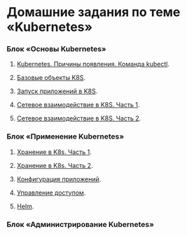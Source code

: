 # Домашние задания по теме «Kubernetes»

### Блок «Основы Kubernetes»

1. [Kubernetes. Причины появления. Команда kubectl](1.1/README.md).

2. [Базовые объекты K8S](1.2/README.md).

3. [Запуск приложений в K8S](1.3/README.md).

4. [Сетевое взаимодействие в K8S. Часть 1](1.4/README.md).

5. [Сетевое взаимодействие в K8S. Часть 2](1.5/README.md).

### Блок «Применение Kubernetes»

1. [Хранение в K8s. Часть 1](2.1/README.md).

2. [Хранение в K8s. Часть 2](2.2/README.md).

3. [Конфигурация приложений](2.3/README.md).

4. [Управление доступом](2.4/README.md).

5. [Helm](2.5/README.md).

### Блок «Администрирование Kubernetes»
<!---
1. [Компоненты Kubernetes](3.1/README.md).

2. [Установка Kubernetes](3.2/README.md).

3. [Как работает сеть в K8S](3.3/README.md).

4. [Обновление приложений](3.4/README.md).

5. [Troubleshooting](3.5/README.md).
--->
